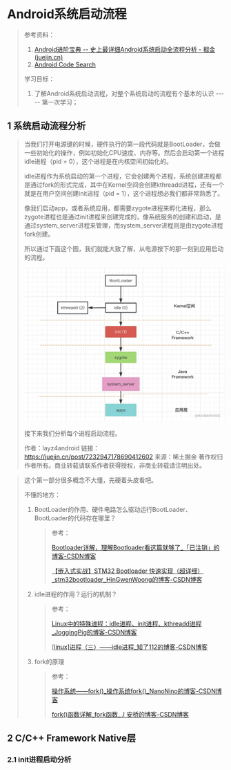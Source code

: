# Android系统启动流程

> 参考资料：
>
> 1. [Android进阶宝典 -- 史上最详细Android系统启动全流程分析 - 掘金 (juejin.cn)](https://juejin.cn/post/7232947178690412602)
> 2. [Android Code Search](https://cs.android.com/)
>
> 学习目标：
>
> 1. 了解Android系统启动流程，对整个系统启动的流程有个基本的认识 ----- 第一次学习；



## 1 系统启动流程分析

> 当我们打开电源键的时候，硬件执行的第一段代码就是BootLoader，会做一些初始化的操作，例如初始化CPU速度、内存等。然后会启动第一个进程idle进程（pid = 0），这个进程是在内核空间初始化的。
>
> idle进程作为系统启动的第一个进程，它会创建两个进程，系统创建进程都是通过fork的形式完成，其中在Kernel空间会创建kthreadd进程，还有一个就是在用户空间创建init进程（pid = 1），这个进程想必我们都非常熟悉了。
>
> 像我们启动app，或者系统应用，都需要zygote进程来孵化进程，那么zygote进程也是通过init进程来创建完成的，像系统服务的创建和启动，是通过system_server进程来管理，而system_server进程则是由zygote进程fork创建。
>
> 所以通过下面这个图，我们就能大致了解，从电源按下的那一刻到应用启动的流程。
>
> ![image.png](./Android%E7%B3%BB%E7%BB%9F%E5%90%AF%E5%8A%A8%E6%B5%81%E7%A8%8B.assets/4850218d9be44c1b98c738b9760a6286tplv-k3u1fbpfcp-zoom-in-crop-mark1512000-1688180652132-8.webp)
>
> 接下来我们分析每个进程启动流程。
>
> 作者：layz4android
> 链接：https://juejin.cn/post/7232947178690412602
> 来源：稀土掘金
> 著作权归作者所有。商业转载请联系作者获得授权，非商业转载请注明出处。

> 这个第一部分很多概念不大懂，先硬着头皮看吧。
>
> 不懂的地方：
>
> 1. BootLoader的作用、硬件电路怎么驱动运行BootLoader、BootLoader的代码存在哪里？
>
>    > 参考：
>    >
>    > [Bootloader详解，理解Bootloader看这篇就够了_「已注销」的博客-CSDN博客](https://blog.csdn.net/iduuigdg/article/details/122144655)
>    >
>    > [【嵌入式实战】STM32 Bootloader 快速实现（超详细）_stm32bootloader_HinGwenWoong的博客-CSDN博客](https://blog.csdn.net/hxj0323/article/details/108414536)
>
> 2. idle进程的作用？运行的机制？
>
>    > 参考：
>    >
>    > [Linux中的特殊进程：idle进程、init进程、kthreadd进程_JoggingPig的博客-CSDN博客](https://blog.csdn.net/joggingpig/article/details/110239518)
>    >
>    > [[linux\]进程（三）——idle进程_知了112的博客-CSDN博客](https://blog.csdn.net/u013686805/article/details/19905941)
>
> 3. fork的原理
>
>    > 参考：
>    >
>    > [操作系统——fork()_操作系统fork()_NanoNino的博客-CSDN博客](https://blog.csdn.net/qq_44198589/article/details/109828245?utm_medium=distribute.pc_relevant.none-task-blog-2~default~baidujs_baidulandingword~default-8-109828245-blog-109169941.235^v38^pc_relevant_sort_base2&spm=1001.2101.3001.4242.5&utm_relevant_index=9)
>    >
>    > [fork()函数详解_fork函数_丿安桥的博客-CSDN博客](https://blog.csdn.net/weixin_57133901/article/details/124732913?spm=1001.2101.3001.6650.7&utm_medium=distribute.pc_relevant.none-task-blog-2~default~BlogCommendFromBaidu~Rate-7-124732913-blog-109169941.235^v38^pc_relevant_sort_base2&depth_1-utm_source=distribute.pc_relevant.none-task-blog-2~default~BlogCommendFromBaidu~Rate-7-124732913-blog-109169941.235^v38^pc_relevant_sort_base2&utm_relevant_index=11)

## 2 C/C++ Framework Native层

### 2.1 init进程启动分析

